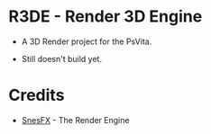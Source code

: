 # R3DE - Render 3D Engine

* A 3D Render project for the PsVita.

* Still doesn't build yet.

# Credits

* [SnesFX](https://twitter.com/snesfx) - The Render Engine